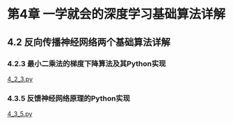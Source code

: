 # 第4章 一学就会的深度学习基础算法详解

## 4.2 反向传播神经网络两个基础算法详解

### 4.2.3 最小二乘法的梯度下降算法及其Python实现

[4_2_3.py](../src/chapter04/4_2_3.py)

### 4.3.5 反馈神经网络原理的Python实现

[4_3_5.py](../src/chapter04/4_3_5.py)
